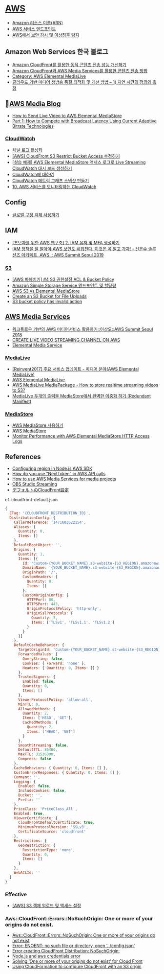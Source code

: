 # [AWS](https://aws.amazon.com/ko/)

- [Amazon 리소스 이름(ARN)](https://docs.aws.amazon.com/ko_kr/general/latest/gr/aws-arns-and-namespaces.html)
- [AWS 서비스 엔드포인트](https://docs.aws.amazon.com/ko_kr/general/latest/gr/rande.html)
- [AWS에서 보안 감사 및 이상징후 탐지](https://woowabros.github.io/security/2019/01/18/aws-cloudtrail-security.html)



## Amazon Web Services 한국 블로그

- [Amazon CloudFront를 활용한 동적 콘텐츠 전송 성능 개선하기](https://aws.amazon.com/ko/blogs/korea/how-to-improve-dynamic-contents-delievery-using-amazon-cloudfront/)
- [Amazon CloudFront와 AWS Media Services를 활용한 콘텐츠 전송 방법](https://aws.amazon.com/ko/blogs/korea/using-amazon-cloudfront-and-aws-media-services/)
- [Category: AWS Elemental MediaLive](https://aws.amazon.com/ko/blogs/korea/category/media-services/aws-elemental-medialive/)
- [클라우드 기반 미디어 생방송 품질 최적화 및 개선 방법 – 1) 지연 시간의 정의와 측정](https://aws.amazon.com/ko/blogs/korea/part-1-how-to-compete-with-broadcast-latency-using-current-adaptive-bitrate-technologies/?nc1=b_rp)



## [AWS Media Blog](https://aws.amazon.com/ko/blogs/media/)

- [How to Send Live Video to AWS Elemental MediaStore](https://aws.amazon.com/ko/blogs/media/part1-how-to-send-live-video-to-aws-elemental-mediastore/)
- [Part 1: How to Compete with Broadcast Latency Using Current Adaptive Bitrate Technologies](https://aws.amazon.com/ko/blogs/media/how-to-compete-with-broadcast-latency-using-current-adaptive-bitrate-technologies-part-1/)



### [CloudWatch]()

- [채널 로그 활성화](https://docs.aws.amazon.com/ko_kr/medialive/latest/ug/enabling-disabling-logs.html)
- [[AWS] CloudFront S3 Restrict Bucket Access 수정하기](https://velog.io/@minholee_93/AWS-CloudFront-S3-Restrict-Bucket-Access-%EC%88%98%EC%A0%95%ED%95%98%EA%B8%B0-9zk3quz386)
- [[실습 예제] AWS Elemental MediaStore 액세스 로그로 Live Streaming CloudWatch 대시 보드 생성하기](https://www.megazone.com/techblog_20200212_create-a-live-streaming-cloudwatch-dashboard-using-aws-elemental-mediastore-access-logs/)
- [CloudWatch에 대하여](http://labs.brandi.co.kr/2019/05/30/kwakjs.html)
- [CloudWatch 메트릭 그래프 스냅샷 만들기](https://brunch.co.kr/@alden/53)
- [10. AWS 서비스를 모니터링하는 CloudWatch](https://interconnection.tistory.com/48)



## Config

- [글로벌 구성 객체 사용하기](https://docs.aws.amazon.com/ko_kr/sdk-for-javascript/v2/developer-guide/global-config-object.html)



## IAM

- [[초보자를 위한 AWS 웹구축] 2. IAM 유저 및 MFA 생성하기](https://tech.cloud.nongshim.co.kr/2018/10/11/%EC%B4%88%EB%B3%B4%EC%9E%90%EB%A5%BC-%EC%9C%84%ED%95%9C-aws-%EC%9B%B9%EA%B5%AC%EC%B6%95-2-iam-%EC%9C%A0%EC%A0%80-%EC%83%9D%EC%84%B1%ED%95%98%EA%B8%B0/)
- [IAM 정책을 잘 알아야 AWS 보안도 쉬워진다. 이것은 꼭 알고 가자! - 신은수 솔루션즈 아키텍트, AWS :: AWS Summit Seoul 2019](https://www.slideshare.net/awskorea/iam-aws-aws-aws-summit-seoul-2019)



### [S3]()

- [[AWS 파헤치기] #4 S3 권한설정 ACL & Bucket Policy](https://real-dongsoo7.tistory.com/101)
- [Amazon Simple Storage Service 엔드포인트 및 할당량](https://docs.aws.amazon.com/ko_kr/general/latest/gr/s3.html)
- [AWS S3 vs Elemental MediaStore](https://stackoverflow.com/questions/53005213/aws-s3-vs-elemental-mediastore)
- [Create an S3 Bucket for File Uploads](https://serverless-stack.com/chapters/ko/create-an-s3-bucket-for-file-uploads.html)
- [S3 bucket policy has invalid action](https://stackoverflow.com/questions/46212531/s3-bucket-policy-has-invalid-action)


## [AWS Media Services](https://aws.amazon.com/ko/media-services/?nc1=h_ls)

- [워크플로우 기반의 AWS 미디어서비스 활용하기::이상오::AWS Summit Seoul 2018](https://www.slideshare.net/awskorea/workflow-foundation-aws-media-services-introduction-leesangho-95052558)
- [CREATE LIVE VIDEO STREAMING CHANNEL ON AWS](https://vimalpaliwal.com/blog/2020/02/f972c93f61/how-to-create-live-video-streaming-channel-on-aws.html)
- [Elemental Media Service](https://www.bespinglobal.com/elemental-media-service/)



### [MediaLive](https://aws.amazon.com/ko/medialive/)

- [[Reinvent2017] 주요 서비스 업데이트 - 미디어 분야(AWS Elemental MediaLive)](https://wisen.co.kr/pages/blog/blog-detail.html?idx=2325)
- [AWS Elemental MediaLive](https://blog.leedoing.com/110)
- [AWS MediaLive MediaPackage - How to store realtime streaming videos to S3?](https://stackoverflow.com/questions/52900656/aws-medialive-mediapackage-how-to-store-realtime-streaming-videos-to-s3)
- [MediaLive 두개의 출력을 MediaStore에서 완벽한 이중화 하기 (Redundant Manifest)](https://m.blog.naver.com/PostView.nhn?blogId=tomnet&logNo=221414251940&proxyReferer=https%3A%2F%2Fwww.google.com%2F)



### [MediaStore](https://aws.amazon.com/ko/mediastore/)

- [AWS MediaStore 사용하기](https://blog.naver.com/PostView.nhn?blogId=tomnet&logNo=221394857591&categoryNo=8&parentCategoryNo=0&viewDate=&currentPage=2&postListTopCurrentPage=&from=postList&userTopListOpen=true&userTopListCount=5&userTopListManageOpen=false&userTopListCurrentPage=2)
- [AWS MediaStore](https://blog.leedoing.com/154)
- [Monitor Performance with AWS Elemental MediaStore HTTP Access Logs](https://aws.amazon.com/ko/blogs/media/monitor-performance-with-mediastore-http-access-logs/)



## References

- [Configuring region in Node.js AWS SDK](https://stackoverflow.com/questions/31039948/configuring-region-in-node-js-aws-sdk)
- [How do you use “NextToken” in AWS API calls](https://stackoverflow.com/questions/52068066/how-do-you-use-nexttoken-in-aws-api-calls)
- [How to use AWS Media Services for media projects](https://www.cleveroad.com/blog/aws-media-services)
- [OBS Studio Streaming](https://forums.aws.amazon.com/thread.jspa?threadID=268535)
- [デフォルトのCloudFront設定](https://qiita.com/motchi0214/items/bf7a2d3f334b7b1b0a53)

cf. cloudfront-default.json

```js
{
  ETag: '{CLOUDFRONT_DESTRIBUTION_ID}',
  DistributionConfig: {
    CallerReference: '1471603622154',
    Aliases: {
      Quantity: 0,
      Items: []
    },
    DefaultRootObject: '',
    Origins: {
      Quantity: 1,
      Items: [{
        Id: 'Custom-{YOUR_BUCKET_NAME}.s3-website-{S3_REGION}.amazonaws.com/',
        DomainName: '{YOUR_BUCKET_NAME}.s3-website-{S3_REGION}.amazonaws.com',
        OriginPath: '/',
        CustomHeaders: {
          Quantity: 0,
          Items: []
        },
        CustomOriginConfig: {
          HTTPPort: 80,
          HTTPSPort: 443,
          OriginProtocolPolicy: 'http-only',
          OriginSslProtocols: {
            Quantity: 3,
            Items: ['TLSv1', 'TLSv1.1', 'TLSv1.2']
          }
        }
      }]
    },
    DefaultCacheBehavior: {
      TargetOriginId: 'Custom-{YOUR_BUCKET_NAME}.s3-website-{S3_REGION}.amazonaws.com/',
      ForwardedValues: {
        QueryString: false,
        Cookies: { Forward: 'none' },
        Headers: { Quantity: 0, Items: [] }
      },
      TrustedSigners: {
        Enabled: false,
        Quantity: 0,
        Items: []
      },
      ViewerProtocolPolicy: 'allow-all',
      MinTTL: 0,
      AllowedMethods: {
        Quantity: 2,
        Items: ['HEAD', 'GET'],
        CachedMethods: {
          Quantity: 2,
          Items: ['HEAD', 'GET']
        }
      },
      SmoothStreaming: false,
      DefaultTTL: 86400,
      MaxTTL: 31536000,
      Compress: false
    },
    CacheBehaviors: { Quantity: 0, Items: [] },
    CustomErrorResponses: { Quantity: 0, Items: [] },
    Comment: '',
    Logging: {
      Enabled: false,
      IncludeCookies: false,
      Bucket: '',
      Prefix: ''
    },
    PriceClass: 'PriceClass_All',
    Enabled: true,
    ViewerCertificate: {
      CloudFrontDefaultCertificate: true,
      MinimumProtocolVersion: 'SSLv3',
      CertificateSource: 'cloudfront'
    },
    Restrictions: {
      GeoRestriction: {
        RestrictionType: 'none',
        Quantity: 0,
        Items: []
      }
    },
    WebACLId: ''
  }
}
```



### Effective

- [[AWS] S3 객체 업로드 및 액세스 설정](https://zamezzz.tistory.com/299)



### Aws::CloudFront::Errors::NoSuchOrigin: One or more of your origins do not exist.

- [Aws::CloudFront::Errors::NoSuchOrigin: One or more of your origins do not exist](https://forums.aws.amazon.com/message.jspa?messageID=694708)
- [Error: ENOENT: no such file or directory, open '../config.json'](https://stackoverflow.com/questions/51921605/error-enoent-no-such-file-or-directory-open-config-json)
- [Error creating CloudFront Distribution: NoSuchOrigin:](https://stackoverflow.com/questions/55972204/error-creating-cloudfront-distribution-nosuchorigin)
- [Node.js and aws credentials error](https://stackoverflow.com/questions/37507464/node-js-and-aws-credentials-error)
- [Solving ‘One or more of your origins do not exist’ for Cloud Front](https://maxrohde.com/2016/11/15/solving-one-or-more-of-your-origins-do-not-exist-for-cloud-front/)
- [Using CloudFormation to configure CloudFront with an S3 origin](https://stackoverflow.com/questions/35851374/using-cloudformation-to-configure-cloudfront-with-an-s3-origin)
